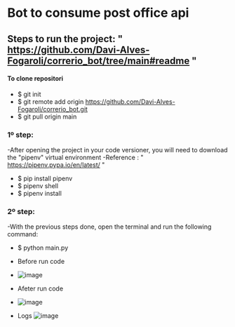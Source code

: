 # Bot to consume post office api

## Steps to run the project: " https://github.com/Davi-Alves-Fogaroli/correrio_bot/tree/main#readme "

#### To clone repositori 
- $ git init 
- $ git remote add origin https://github.com/Davi-Alves-Fogaroli/correrio_bot.git
- $ git pull origin main

### 1º step: 
-After opening the project in your code versioner, you will need to download the "pipenv" virtual environment
-Reference : " https://pipenv.pypa.io/en/latest/ "
- $ pip install pipenv
- $ pipenv shell
- $ pipenv install

### 2º step:
-With the previous steps done, open the terminal and run the following command:
- $ python main.py

- Before run code 
- ![image](https://user-images.githubusercontent.com/61630258/174611125-1e70e68f-c90d-4c6b-83a4-8f63dcbb3074.png)
- Afeter run code 
- ![image](https://user-images.githubusercontent.com/61630258/174611209-15b96097-a7ed-4337-b5e8-c36393996f45.png)

- Logs 
![image](https://user-images.githubusercontent.com/61630258/174610993-aa0fa322-9c80-42d4-9ccb-46ef76478ea1.png)
